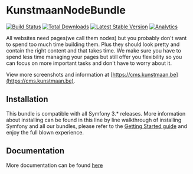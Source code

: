 # KunstmaanNodeBundle

[![Build Status](https://travis-ci.org/Kunstmaan/KunstmaanNodeBundle.png?branch=master)](http://travis-ci.org/Kunstmaan/KunstmaanNodeBundle)
[![Total Downloads](https://poser.pugx.org/kunstmaan/node-bundle/downloads.png)](https://packagist.org/packages/kunstmaan/node-bundle)
[![Latest Stable Version](https://poser.pugx.org/kunstmaan/node-bundle/v/stable.png)](https://packagist.org/packages/kunstmaan/node-bundle)
[![Analytics](https://ga-beacon.appspot.com/UA-3160735-7/Kunstmaan/KunstmaanNodeBundle)](https://github.com/igrigorik/ga-beacon)


All websites need pages(we call them nodes) but you probably don't want to spend too much time building them. Plus they should look pretty and contain the right content and that takes time. We make sure you have to spend less time managing your pages but still offer you flexibility so you can focus on more important tasks and don't have to worry about it.

View more screenshots and information at [https://cms.kunstmaan.be](https://cms.kunstmaan.be).

## Installation

This bundle is compatible with all Symfony 3.* releases. More information about installing can be found in this line by line walkthrough of installing Symfony and all our bundles, please refer to the [Getting Started guide](https://kunstmaanbundlescms.readthedocs.io/en/stable/installation/) and enjoy the full blown experience.

## Documentation

More documentation can be found [here](https://kunstmaanbundlescms.readthedocs.io/en/stable/bundles/node-bundle/intro/)
